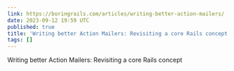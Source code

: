 ```yaml
---
link: https://boringrails.com/articles/writing-better-action-mailers/
date: 2023-09-12 19:59 UTC
published: true
title: 'Writing better Action Mailers: Revisiting a core Rails concept'
tags: []
---
```


Writing better Action Mailers: Revisiting a core Rails concept
